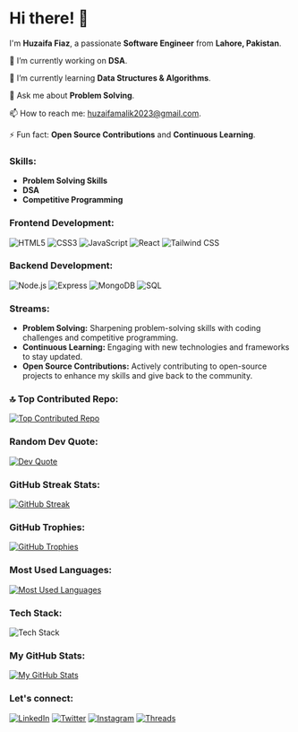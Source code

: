 # Hi there! 👋

I'm **Huzaifa Fiaz**, a passionate **Software Engineer** from **Lahore, Pakistan**.

🔭 I’m currently working on **DSA**.

🌱 I’m currently learning **Data Structures & Algorithms**.

💬 Ask me about **Problem Solving**.

📫 How to reach me: [huzaifamalik2023@gmail.com](mailto:huzaifamalik2023@gmail.com).

⚡ Fun fact: **Open Source Contributions** and **Continuous Learning**.

### Skills:

- **Problem Solving Skills**
- **DSA**
- **Competitive Programming**

### Frontend Development:

![HTML5](https://img.shields.io/badge/HTML5-E34F26?style=flat-square&logo=html5&logoColor=white)
![CSS3](https://img.shields.io/badge/CSS3-1572B6?style=flat-square&logo=css3&logoColor=white)
![JavaScript](https://img.shields.io/badge/JavaScript-F7DF1C?style=flat-square&logo=javascript&logoColor=black)
![React](https://img.shields.io/badge/React-61DAFB?style=flat-square&logo=react&logoColor=black)
![Tailwind CSS](https://img.shields.io/badge/Tailwind%20CSS-06B6D4?style=flat-square&logo=tailwindcss&logoColor=white)

### Backend Development:

![Node.js](https://img.shields.io/badge/Node.js-339933?style=flat-square&logo=nodedotjs&logoColor=white)
![Express](https://img.shields.io/badge/Express.js-000000?style=flat-square&logo=express&logoColor=white)
![MongoDB](https://img.shields.io/badge/MongoDB-47A248?style=flat-square&logo=mongodb&logoColor=white)
![SQL](https://img.shields.io/badge/SQL-003B57?style=flat-square&logo=sqlite&logoColor=white)

### Streams:

- **Problem Solving:** Sharpening problem-solving skills with coding challenges and competitive programming.
- **Continuous Learning:** Engaging with new technologies and frameworks to stay updated.
- **Open Source Contributions:** Actively contributing to open-source projects to enhance my skills and give back to the community.

### 🔝 Top Contributed Repo:

[![Top Contributed Repo](https://github-contributor-stats.vercel.app/api?username=huzaifaawan699&limit=5&theme=dark&combine_all_yearly_contributions=true)](https://github.com/huzaifaawan699)

### Random Dev Quote:

[![Dev Quote](https://quotes-github-readme.vercel.app/api?type=horizontal&theme=radical)](https://github.com/quotes-github-readme)

### GitHub Streak Stats:

[![GitHub Streak](https://github-readme-streak-stats.herokuapp.com/?user=huzaifaawan699&theme=radical)](https://github.com/huzaifaawan699)

### GitHub Trophies:

[![GitHub Trophies](https://github-profile-trophy.vercel.app/?username=huzaifaawan699&theme=radical&row=1&column=4)](https://github.com/ryo-ma/github-profile-trophy)

### Most Used Languages:

[![Most Used Languages](https://github-readme-stats.vercel.app/api/top-langs/?username=huzaifaawan699&layout=compact&theme=radical)](https://github.com/huzaifaawan699)

### Tech Stack:

![Tech Stack](https://skillicons.dev/icons?i=html,css,js,react,nodejs,express,mongodb,sql,tailwind)

### My GitHub Stats:

[![My GitHub Stats](https://github-readme-stats.vercel.app/api?username=huzaifaawan699&show_icons=true&hide=contribs,prs&theme=radical)](https://github.com/HuzaifaFiaz)

### Let's connect:

[![LinkedIn](https://img.shields.io/badge/LinkedIn-Huzaifa%20Fiaz-blue?style=flat-square&logo=Linkedin&logoColor=white)](https://www.linkedin.com/in/huzaifa-fiaz-59a42a252/)
[![Twitter](https://img.shields.io/badge/Twitter-Huzaifa%20Fiaz-blue?style=flat-square&logo=Twitter&logoColor=white)](https://twitter.com/Huzaifaawan2023?t=GDLSsViSE2k4Vu6EP-ks0g&s=08)
[![Instagram](https://img.shields.io/badge/Instagram-Huzaifa%20Fiaz-red?style=flat-square&logo=Instagram&logoColor=white)](https://www.instagram.com/huzaifaawan699?igshid=NGVhN2U2NjQ0Yg==)
[![Threads](https://img.shields.io/badge/Threads-Huzaifa%20Fiaz-blue?style=flat-square&logo=Threads&logoColor=white)](https://www.threads.net/@huzaifaawan699)
